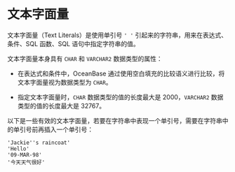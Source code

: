 文本字面量 
==========================



文本字面量（Text Literals）是使用单引号 `' '` 引起来的字符串，用来在表达式、条件、SQL 函数、SQL 语句中指定字符串的值。

文本字面量本身具有 `CHAR` 和 `VARCHAR2` 数据类型的属性：

* 在表达式和条件中，OceanBase 通过使用空白填充的比较语义进行比较，将文本字面量视为数据类型为 `CHAR`。

  

* 指定文本字面量时，`CHAR` 数据类型的值的长度最大是 2000，`VARCHAR2` 数据类型的值的长度最大是 32767。

  




以下是一些有效的文本字面量，若要在字符串中表现一个单引号，需要在字符串中的单引号前再插入一个单引号：

    'Jackie''s raincoat'
    'Hello'
    '09-MAR-98'
    '今天天气很好'


